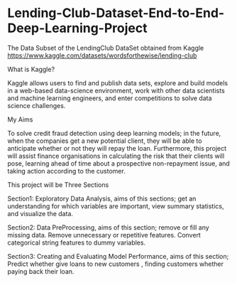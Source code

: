 # Lending-Club-Dataset-End-to-End-Deep-Learning-Project

The Data
Subset of the LendingClub DataSet obtained from Kaggle https://www.kaggle.com/datasets/wordsforthewise/lending-club

What is Kaggle?

Kaggle allows users to find and publish data sets, explore and build models in a web-based data-science environment, work with other data scientists and machine learning engineers, and enter competitions to solve data science challenges.

My Aims

To solve credit fraud detection using deep learning models; in the future, when the companies get a new potential client, they will be able to anticipate whether or not they will repay the loan. Furthermore, this project will assist finance organisations in calculating the risk that their clients will pose, learning ahead of time about a prospective non-repayment issue, and taking action according to the customer.

This project will be Three Sections

Section1: Exploratory Data Analysis, aims of this sections; get an understanding for which variables are important, view summary statistics, and visualize the data.

Section2: Data PreProcessing, aims of this section; remove or fill any missing data. Remove unnecessary or repetitive features. Convert categorical string features to dummy variables.

Section3: Creating and Evaluating Model Performance, aims of this section; Predict whether give loans to new customers , finding customers whether paying back their loan.
